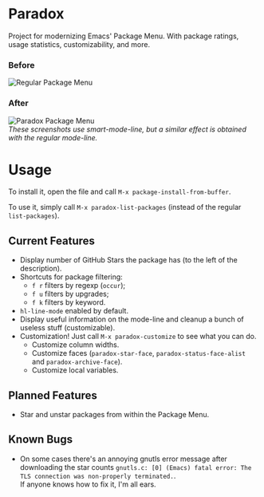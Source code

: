 Paradox
=======

Project for modernizing Emacs' Package Menu. With package ratings,
usage statistics, customizability, and more.

### Before ###
![Regular Package Menu](https://raw.github.com/Bruce-Connor/paradox/master/before.png)

### After ###
![Paradox Package Menu](https://raw.github.com/Bruce-Connor/paradox/master/after.png)  
*These screenshots use smart-mode-line, but a similar effect is obtained with the regular mode-line.*

Usage
===

To install it, open the file and call `M-x package-install-from-buffer`.

To use it, simply call `M-x paradox-list-packages` (instead of the regular `list-packages`).

## Current Features ##

* Display number of GitHub Stars the package has (to the left of the
  description).
* Shortcuts for package filtering:
    * `f r` filters by regexp (`occur`);
    * `f u` filters by upgrades;
    * `f k` filters by keyword.
* `hl-line-mode` enabled by default.
* Display useful information on the mode-line and cleanup a bunch of
  useless stuff (customizable).
* Customization! Just call `M-x paradox-customize` to see what you can
  do.
    * Customize column widths.
    * Customize faces (`paradox-star-face`,
      `paradox-status-face-alist` and `paradox-archive-face`).
    * Customize local variables.


## Planned Features ##

* Star and unstar packages from within the Package Menu.

## Known Bugs ##

* On some cases there's an annoying gnutls error message after downloading the star counts `gnutls.c: [0] (Emacs) fatal error: The TLS connection was non-properly terminated.`.  
  If anyone knows how to fix it, I'm all ears.

